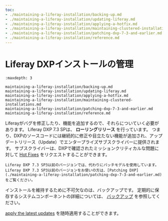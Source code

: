 ```yaml
---
toc:
- ./maintaining-a-liferay-installation/backing-up.md
- ./maintaining-a-liferay-installation/updating-liferay.md
- ./maintaining-a-liferay-installation/applying-a-hotfix.md
- ./maintaining-a-liferay-installation/maintaining-clustered-installations.md
- ./maintaining-a-liferay-installation/patching-dxp-7-3-and-earlier.md
- ./maintaining-a-liferay-installation/reference.md
---
```

# Liferay DXPインストールの管理

```{toctree}
:maxdepth: 3

maintaining-a-liferay-installation/backing-up.md
maintaining-a-liferay-installation/updating-liferay.md
maintaining-a-liferay-installation/applying-a-hotfix.md
maintaining-a-liferay-installation/maintaining-clustered-installations.md
maintaining-a-liferay-installation/patching-dxp-7-3-and-earlier.md
maintaining-a-liferay-installation/reference.md
```

Liferayがバグを修正したり、機能を追加するので、それらについていく必要があります。 Liferay DXP 7.3 SPは、 **ローリングリリース** を行っています。 つまり、DXPのソースコードには継続的に修正や目立たない機能が追加され、アップデートリリース（Update）でエンタープライズサブスクライバーに提供されます。 サブスクライバーは、DXPで確認されたミッションクリティカルな問題に対して [Hot Fixes](./maintaining-a-liferay-installation/applying-a-hotfix.md) をリクエストすることができます。

```{important}
Liferay DXP 7.3 SP3以前のバージョンでは、代わりにパッチモデルを使用しています。 Liferay DXP 7.3 SP3以前のバージョンをお使いの方は、[Patching DXP](./maintaining-a-liferay-installation/patching-dxp-7-3-and-earlier.md)をご覧ください。
```

インストールを維持するために不可欠なのは、バックアップです。 定期的に保存するシステムコンポーネントの詳細については、 [バックアップ](./maintaining-a-liferay-installation/backing-up.md) を参照してください。

[apply the latest updates](./maintaining-a-liferay-installation/updating-liferay.md) を随時適用することができます。